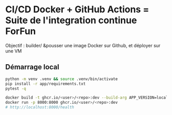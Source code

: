 # CI/CD Docker + GitHub Actions = Suite de l'integration continue ForFun

Objectif : builder/ &pousser une image Docker sur Github, et déployer sur une VM

## Démarrage local
```bash
python -m venv .venv && source .venv/bin/activate
pip install -r app/requirements.txt
pytest -q

docker build -t ghcr.io/<user>/<repo>:dev --build-arg APP_VERSION=local .
docker run -p 8000:8000 ghcr.io/<user>/<repo>:dev
# http://localhost:8000/health
